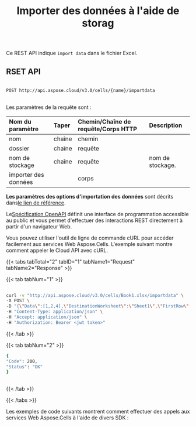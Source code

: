 ﻿---
title: Importer des données à l'aide de storag
second_title: Aspose.Cells Cloud Documen
linktitle: Importer des données avec stockage
type: docs
url: /fr/import-data-with-using-storage/
aliases: [/import-data-into-excel-worksheet/, /import-data-into-worksheet/ , /import-data-in-excel-worksheet/, /import-data/,/import/with-using-storage/]
description: "Cells.Cloud API pour Excel fonctionne : Importer des données dans la feuille de calcul Excel"
weight: 10
kwords: Excel, Office Cloud, REST API, Tableur, PDF, CSV, Json, Markdown, Importer des données avec le stockage
---
Ce REST API indique `import data` dans le fichier Excel.

## RSET API

```bash
 
POST http://api.aspose.cloud/v3.0/cells/{name}/importdata
 
```

Les paramètres de la requête sont :

| Nom du paramètre| Taper| Chemin/Chaîne de requête/Corps HTTP|Description|
|:- |:- |:- |:- |
| nom| chaîne| chemin||
| dossier| chaîne| requête||
| nom de stockage| chaîne| requête| nom de stockage.|
| importer des données|| corps||

**Les paramètres des options d'importation des données** sont décrits dans[le lien de référence](/cells/fr/import/#import-data-option-parameter).

 Le[Spécification OpenAPI](https://apireference.aspose.cloud/cells/#/Workbook/PostImportData) définit une interface de programmation accessible au public et vous permet d'effectuer des interactions REST directement à partir d'un navigateur Web.

Vous pouvez utiliser l'outil de ligne de commande cURL pour accéder facilement aux services Web Aspose.Cells. L'exemple suivant montre comment appeler le Cloud API avec cURL.

{{< tabs tabTotal="2" tabID="1" tabName1="Request" tabName2="Response" >}}

{{< tab tabNum="1" >}}

```bash
 
curl -v "http://api.aspose.cloud/v3.0/cells/Book1.xlsx/importdata" \
-X POST \
-D "{\"Data\":[1,2,4],\"DestinationWorksheet\":\"Sheet1\",\"FirstRow\":1,\"FirstColumn\":2,\"IsVertical\":true,\"IsInsert\":true,\"importDataType\":\"IntArray\"}" \
-H "Content-Type: application/json" \
-H "Accept: application/json" \
-H "Authorization: Bearer <jwt token>"

```

{{< /tab >}}

{{< tab tabNum="2" >}}

```bash
{
"Code": 200,
"Status": "OK"
}
 
```

{{< /tab >}}

{{< /tabs >}}

Les exemples de code suivants montrent comment effectuer des appels aux services Web Aspose.Cells à l'aide de divers SDK :
